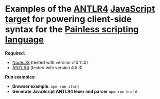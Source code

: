 # Examples of the [ANTLR4](http://www.antlr.org/) [JavaScript target](https://github.com/antlr/antlr4/blob/master/doc/javascript-target.md) for powering client-side syntax for the [Painless scripting language](https://www.elastic.co/guide/en/elasticsearch/reference/master/modules-scripting-painless.html)

**Required:**

- [Node.JS](https://nodejs.org) (tested with version v10.11.0)
- [ANTLR4](http://www.antlr.org/download.html) (tested with version 4.5.3)

**Run examples:**

- **Browser example:** `npm run start`
- **Generate JavaScript ANTLR4 lexer and parser** `npm run build`
